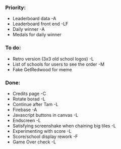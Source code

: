 ### Priority:
* Leaderboard data -A
* Leaderboard front end -LF
* Daily winner -A
* Medals for daily winner

### To do:
* Retro version (3x3 old school logos) -L
* List of schools for users to see the order -M
* Fake GetRedwood for meme

### Done:
* Credits page -C
* Rotate borad -L
* Continue after Tam -L
* Firebase -A
* Javascript buttons in canvas -L
* Endscreen -L
* Satisfying screenshake when chaining big tiles -L
* Experimenting with score -L
* Score/school display rework -F
* Game Over check -L

